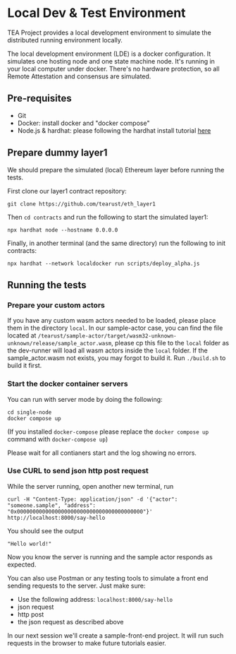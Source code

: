 # Local Dev & Test Environment

TEA Project provides a local development environment to simulate the distributed running environment locally.

The local development environment (LDE) is a docker configuration. It simulates one hosting node and one state machine node. It's running in your local computer under docker. There's no hardware protection, so all Remote Attestation and consensus are simulated.

## Pre-requisites

* Git
* Docker: install docker and "docker compose"
* Node.js & hardhat: please following the hardhat install tutorial [here](https://hardhat.org/tutorial)

## Prepare dummy layer1

We should prepare the simulated (local) Ethereum layer before running the tests.

First clone our layer1 contract repository:

````
git clone https://github.com/tearust/eth_layer1
````

Then `cd contracts` and run the following to start the simulated layer1:

````
npx hardhat node --hostname 0.0.0.0
````

Finally, in another terminal (and the same directory) run the following to init contracts:

````
npx hardhat --network localdocker run scripts/deploy_alpha.js
````

## Running the tests

### Prepare your custom actors

If you have any custom wasm actors needed to be loaded, please place them in the directory `local`. In our sample-actor case, you can find the file located at `/tearust/sample-actor/target/wasm32-unknown-unknown/release/sample_actor.wasm`, please cp this file to the `local` folder as the dev-runner will load all wasm actors inside the `local` folder. If the sample_actor.wasm not exists, you may forgot to build it. Run `./build.sh` to build it first.

### Start the docker container servers

You can run with server mode by doing the following:

````
cd single-node
docker compose up
````

(If you installed `docker-compose` please replace the `docker compose up` command with `docker-compose up`)

Please wait for all contianers start and the log showing no errors.

### Use CURL to send json http post request

While the server running, open another new terminal, run 

````
curl -H "Content-Type: application/json" -d '{"actor": "someone.sample", "address": "0x0000000000000000000000000000000000000000"}' http://localhost:8000/say-hello
````

You should see the output 

````
"Hello world!"
````

Now you know the server is running and the sample actor responds as expected.

You can also use Postman or any testing tools to simulate a front end sending requests to the server. Just make sure:

* Use the following address: `localhost:8000/say-hello`
* json request
* http post
* the json request as described above

In our next session we'll create a sample-front-end project. It will run such requests in the browser to make future tutorials easier.
